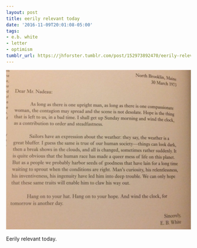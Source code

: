 ```yaml
---
layout: post
title: eerily relevant today
date: '2016-11-09T20:01:08-05:00'
tags:
- e.b. white
- letter
- optimism
tumblr_url: https://jhforster.tumblr.com/post/152973892470/eerily-relevant-today
---
```

 ![](/tumblr_files/tumblr_ogdvg0ukYT1uxadqoo1_1280.jpg)  

Eerily relevant today.

